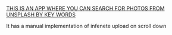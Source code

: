 [THIS IS AN APP WHERE YOU CAN SEARCH FOR PHOTOS FROM UNSPLASH BY KEY WORDS]()

It has a manual implementation of infenete upload on scroll down
